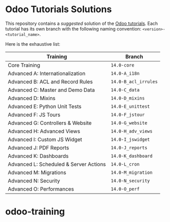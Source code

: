 # Odoo Tutorials Solutions

This repository contains a *suggested* solution of the
[Odoo tutorials](https://www.odoo.com/documentation/). Each tutorial has its own branch with
the following naming convention: `<version>-<tutorial_name>`.

Here is the exhaustive list:

| Training                                                 | Branch                               |
|----------------------------------------------------------|--------------------------------------|
| Core Training                                            | `14.0-core`                          |
| Advanced A: Internationalization                         | `14.0-A_i18n`                        |
| Advanced B: ACL and Record Rules                         | `14.0-B_acl_irrules`                 |
| Advanced C: Master and Demo Data                         | `14.0-C_data`                        |
| Advanced D: Mixins                                       | `14.0-D_mixins`                      |
| Advanced E: Python Unit Tests                            | `14.0-E_unittest`                    |
| Advanced F: JS Tours                                     | `14.0-F_jstour`                      |
| Advanced G: Controllers & Website                        | `14.0-G_website`                     |
| Advanced H: Advanced Views                               | `14.0-H_adv_views`                   |
| Advanced I: Custom JS Widget                             | `14.0-I_jswidget`                    |
| Advanced J: PDF Reports                                  | `14.0-J_reports`                     |
| Advanced K: Dashboards                                   | `14.0-K_dashboard`                   |
| Advanced L: Scheduled & Server Actions                   | `14.0-L_cron`                        |
| Advanced M: Migrations                                   | `14.0-M_migration`                   |
| Advanced N: Security                                     | `14.0-N_security`                    |
| Advanced O: Performances                                 | `14.0-O_perf`                        |
# odoo-training

